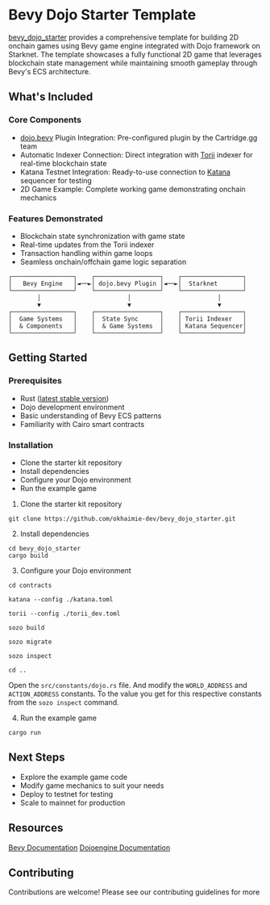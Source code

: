 # Bevy Dojo Starter Template

[bevy_dojo_starter](https://github.com/okhaimie-dev/bevy_dojo_starter.git) provides a comprehensive template for building 2D onchain games using Bevy game engine integrated with Dojo framework on Starknet. The template showcases a fully functional 2D game that leverages blockchain state management while maintaining smooth gameplay through Bevy's ECS architecture.

## What's Included
### Core Components

- [dojo.bevy](https://github.com/dojoengine/dojo.bevy) Plugin Integration: Pre-configured plugin by the Cartridge.gg team
- Automatic Indexer Connection: Direct integration with [Torii](https://github.com/dojoengine/torii) indexer for real-time blockchain state
- Katana Testnet Integration: Ready-to-use connection to [Katana](https://github.com/dojoengine/katana) sequencer for testing
- 2D Game Example: Complete working game demonstrating onchain mechanics

### Features Demonstrated

- Blockchain state synchronization with game state
- Real-time updates from the Torii indexer
- Transaction handling within game loops
- Seamless onchain/offchain game logic separation

```
┌─────────────────┐    ┌──────────────────┐    ┌─────────────────┐
│   Bevy Engine   │◄──►│ dojo.bevy Plugin │◄──►│  Starknet       │
└─────────────────┘    └──────────────────┘    └─────────────────┘
        │                        │                        │
        ▼                        ▼                        ▼
┌─────────────────┐    ┌──────────────────┐    ┌─────────────────┐
│  Game Systems   │    │  State Sync      │    │ Torii Indexer   │
│  & Components   │    │  & Game Systems  │    │ Katana Sequencer│
└─────────────────┘    └──────────────────┘    └─────────────────┘
```

## Getting Started
### Prerequisites

- Rust ([latest stable version](https://rustup.rs/))
- Dojo development environment
- Basic understanding of Bevy ECS patterns
- Familiarity with Cairo smart contracts

### Installation

-  Clone the starter kit repository
- Install dependencies
- Configure your Dojo environment
- Run the example game

1. Clone the starter kit repository
```
git clone https://github.com/okhaimie-dev/bevy_dojo_starter.git
```
2. Install dependencies
```
cd bevy_dojo_starter
cargo build
```
3. Configure your Dojo environment
```
cd contracts
```
```
katana --config ./katana.toml
```
```
torii --config ./torii_dev.toml
```
```
sozo build
```
```
sozo migrate
```
```
sozo inspect
```
```
cd ..
```

Open the `src/constants/dojo.rs` file.
And modify the `WORLD_ADDRESS` and `ACTION_ADDRESS` constants. To the value you get for this respective constants from the `sozo inspect` command.

4. Run the example game
```
cargo run
```

## Next Steps

- Explore the example game code
- Modify game mechanics to suit your needs
- Deploy to testnet for testing
- Scale to mainnet for production

## Resources

[Bevy Documentation](https://bevy.org/learn/quick-start/introduction/)
[Dojoengine Documentation](https://dojoengine.org/overview)

## Contributing
Contributions are welcome! Please see our contributing guidelines for more
